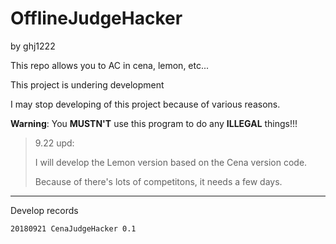 # OfflineJudgeHacker

by ghj1222

This repo allows you to AC in cena, lemon, etc...

This project is undering development

I may stop developing of this project because of various reasons.

**Warning**: You **MUSTN'T** use this program to do any **ILLEGAL** things!!!

> 9.22 upd:
>
> I will develop the Lemon version based on the Cena version code.
>
> Because of there's lots of competitons, it needs a few days.

---

Develop records

```
20180921 CenaJudgeHacker 0.1
```
